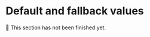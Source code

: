 <!--
SPDX-FileCopyrightText: OpenTalk GmbH <mail@opentalk.eu>
SPDX-License-Identifier: EUPL-1.2
-->

# Default and fallback values

<!-- TODO -->
:construction: This section has not been finished yet.
